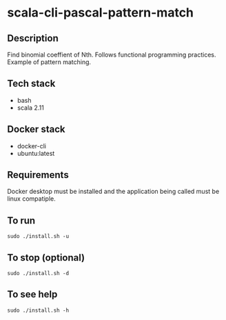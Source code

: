 # scala-cli-pascal-pattern-match

## Description
Find binomial coeffient of Nth.
Follows functional programming practices. Example of pattern matching.

## Tech stack
- bash
- scala 2.11

## Docker stack
- docker-cli
- ubuntu:latest

## Requirements
Docker desktop must be installed and the application
being called must be linux compatiple.

## To run
`sudo ./install.sh -u`

## To stop (optional)
`sudo ./install.sh -d`

## To see help
`sudo ./install.sh -h`

